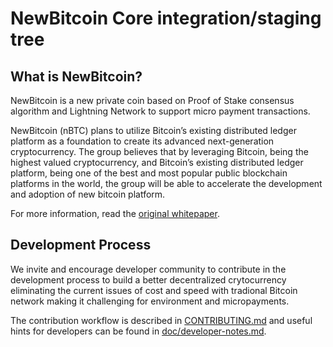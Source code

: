 NewBitcoin Core integration/staging tree
=====================================

What is NewBitcoin?
----------------

NewBitcoin is a new private coin based on Proof of Stake consensus algorithm and Lightning Network to support micro payment transactions. 

NewBitcoin (nBTC) plans to utilize Bitcoin’s existing distributed ledger platform as a foundation to create its advanced next-generation
cryptocurrency. The group believes that by leveraging Bitcoin, being the highest valued cryptocurrency, and Bitcoin’s existing distributed ledger
platform, being one of the best and most popular public blockchain platforms in the world, the group will be able to accelerate the development
and adoption of new bitcoin platform.

For more information, read the [original whitepaper](https://ipfs.io/ipfs/QmT1jJ9ZVLEfQq9hSCwNoMBj7TqcFSNrk3MQNmhXkp6WPu/nBTC-WhitePaper.pdf).

Development Process
-------------------

We invite and encourage developer community to contribute in the development process to build a better decentralized crytocurrency eliminating the 
current issues of cost and speed with tradional Bitcoin network making it challenging for environment and micropayments.

The contribution workflow is described in [CONTRIBUTING.md](CONTRIBUTING.md)
and useful hints for developers can be found in [doc/developer-notes.md](doc/developer-notes.md).
